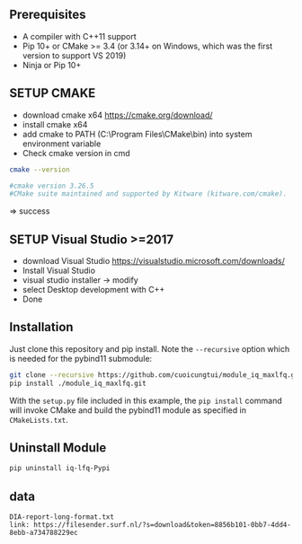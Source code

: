 ## Prerequisites

* A compiler with C++11 support
* Pip 10+ or CMake >= 3.4 (or 3.14+ on Windows, which was the first version to support VS 2019)
* Ninja or Pip 10+

## SETUP CMAKE
* download cmake x64 https://cmake.org/download/
* install cmake x64
* add cmake to PATH (C:\Program Files\CMake\bin) into system environment variable
* Check cmake version in cmd
```bash
cmake --version

#cmake version 3.26.5
#CMake suite maintained and supported by Kitware (kitware.com/cmake).
```
=> success

## SETUP Visual Studio >=2017

* download Visual Studio https://visualstudio.microsoft.com/downloads/
* Install Visual Studio
* visual studio installer -> modify
* select Desktop development with C++
* Done
  

## Installation

Just clone this repository and pip install. Note the `--recursive` option which is
needed for the pybind11 submodule:

```bash
git clone --recursive https://github.com/cuoicungtui/module_iq_maxlfq.git
pip install ./module_iq_maxlfq.git
```

With the `setup.py` file included in this example, the `pip install` command will
invoke CMake and build the pybind11 module as specified in `CMakeLists.txt`.

## Uninstall Module

```bash
pip uninstall iq-lfq-Pypi
```

## data 
    DIA-report-long-format.txt
    link: https://filesender.surf.nl/?s=download&token=8856b101-0bb7-4dd4-8ebb-a734788229ec
